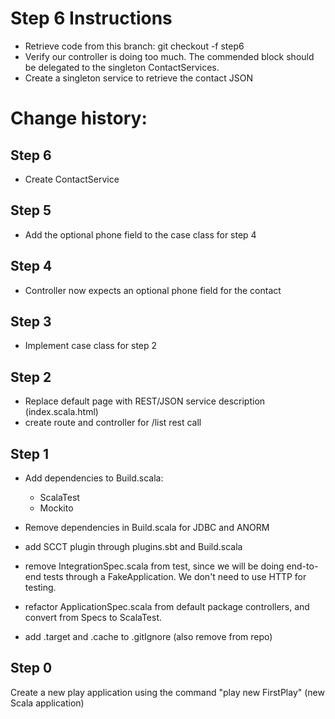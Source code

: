 Step 6 Instructions
===================

- Retrieve code from this branch:  git checkout -f step6
- Verify our controller is doing too much.  The commended 
block should be delegated to the singleton ContactServices.
- Create a singleton service to retrieve the contact JSON

Change history:
===============

Step 6
------
- Create ContactService

Step 5
------
- Add the optional phone field to the case class for step 4

Step 4
------
- Controller now expects an optional phone field for the contact

Step 3
------
- Implement case class for step 2

Step 2
------
- Replace default page with REST/JSON service description (index.scala.html)
- create route and controller for /list rest call

Step 1
------
- Add dependencies to Build.scala:
  - ScalaTest
  - Mockito
  
- Remove dependencies in Build.scala for JDBC and ANORM

- add SCCT plugin through plugins.sbt and Build.scala

- remove IntegrationSpec.scala from test, since we will be doing end-to-end tests through a 
  FakeApplication.  We don't need to use HTTP for testing.
  
- refactor ApplicationSpec.scala from default package controllers, and convert from Specs
  to ScalaTest.
  
- add .target and .cache to .gitIgnore (also remove from repo)
  
Step 0
------
Create a new play application using the command "play new FirstPlay" (new Scala application)
